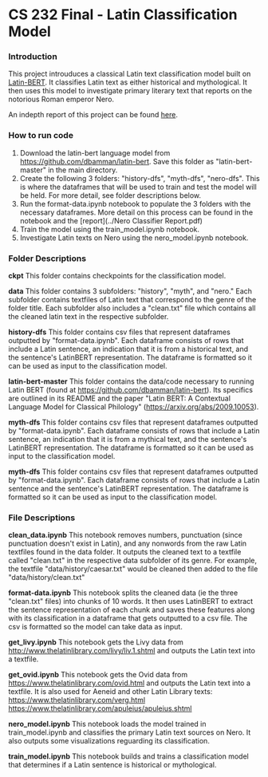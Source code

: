 # CS 232 Final - Latin Classification Model  

### Introduction
This project introuduces a classical Latin text classification model built on [Latin-BERT](https://github.com/dbamman/latin-bert). It classifies Latin text as either historical and mythological. It then uses this model to investigate primary literary text that reports on the notorious Roman emperor Nero.

An indepth report of this project can be found [here]().

### How to run code
1. Download the latin-bert language model from https://github.com/dbamman/latin-bert. Save this folder as "latin-bert-master" in the main directory.
2. Create the following 3 folders: "history-dfs", "myth-dfs", "nero-dfs". This is where the dataframes that will be used to train and test the model will be held. For more detail, see folder descriptions below.
3. Run the format-data.ipynb notebook to populate the 3 folders with the necessary dataframes. More detail on this process can be found in the notebook and the [report](../Nero Classifier Report.pdf)
4. Train the model using the train_model.ipynb notebook.
5. Investigate Latin texts on Nero using the nero_model.ipynb notebook.
  
### Folder Descriptions
**ckpt**
This folder contains checkpoints for the classification model.

**data**
This folder contains 3 subfolders: "history", "myth", and "nero." Each subfolder contains textfiles of Latin text that correspond to the genre of the folder title. Each subfolder also includes a "clean.txt" file which contains all the cleaned latin text in the respective subfolder.

**history-dfs**
This folder contains csv files that represent dataframes outputted by "format-data.ipynb". Each dataframe consists of rows that include a Latin sentence, an indication that it is from a historical text, and the sentence's LatinBERT representation. The dataframe is formatted so it can be used as input to the classification model.

**latin-bert-master**
This folder contains the data/code necessary to running Latin BERT (found at https://github.com/dbamman/latin-bert). Its specifics are outlined in its README and the paper "Latin BERT: A Contextual Language Model for Classical Philology" (https://arxiv.org/abs/2009.10053).

**myth-dfs**
This folder contains csv files that represent dataframes outputted by "format-data.ipynb". Each dataframe consists of rows that include a Latin sentence, an indication that it is from a mythical text, and the sentence's LatinBERT representation. The dataframe is formatted so it can be used as input to the classification model.

**myth-dfs**
This folder contains csv files that represent dataframes outputted by "format-data.ipynb". Each dataframe consists of rows that include a Latin sentence and the sentence's LatinBERT representation. The dataframe is formatted so it can be used as input to the classification model.
  
  
### File Descriptions
**clean_data.ipynb**
This notebook removes numbers, punctuation (since punctuation doesn't exist in Latin), and any nonwords from the raw Latin textfiles found in the data folder. It outputs the cleaned text to a textfile called "clean.txt" in the respective data subfolder of its genre. For example, the textfile "data/history/caesar.txt" would be cleaned then added to the file "data/history/clean.txt"

**format-data.ipynb**
This notebook splits the cleaned data (ie the three "clean.txt" files) into chunks of 10 words. It then uses LatinBERT to extract the sentence representation of each chunk and saves these features along with its classification in a dataframe that gets outputted to a csv file. The csv is formatted so the model can take data as input.

**get_livy.ipynb**
This notebook gets the Livy data from http://www.thelatinlibrary.com/livy/liv.1.shtml and outputs the Latin text into a textfile.

**get_ovid.ipynb**
This notebook gets the Ovid data from https://www.thelatinlibrary.com/ovid.html and outputs the Latin text into a textfile.
It is also used for Aeneid and other Latin Library texts:
https://www.thelatinlibrary.com/verg.html
https://www.thelatinlibrary.com/apuleius/apuleius.shtml

**nero_model.ipynb**
This notebook loads the model trained in train_model.ipynb and classifies the primary Latin text sources on Nero. It also outputs some visualizations reguarding its classification. 

**train_model.ipynb**
This notebook builds and trains a classification model that determines if a Latin sentence is historical or mythological.  
